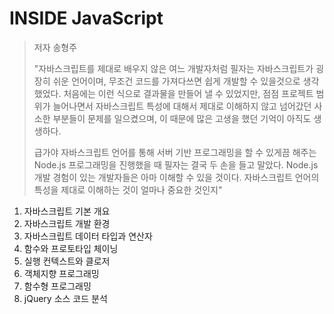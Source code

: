 # INSIDE JavaScript

> 저자 송형주
>
> "자바스크립트를 제대로 배우지 않은 여느 개발자처럼 필자는 자바스크립트가 굉장히 쉬운 언어이며, 무조건 코드를 가져다쓰면 쉽게 개발할 수 있을것으로 생각했었다. 처음에는 이런 식으로 결과물을 만들어 낼 수 있었지만, 점점 프로젝트 범위가 늘어나면서 자바스크립트 특성에 대해서 제대로 이해하지 않고 넘어갔던 사소한 부분들이 문제를 일으켰으며, 이 때문에 많은 고생을 했던 기억이 아직도 생생하다.
>
> 급가야 자바스크립트 언어를 통해 서버 기반 프로그래밍을 할 수 있게끔 해주는 Node.js 프로그래밍을 진행했을 때 필자는 결국 두 손을 들고 말았다. Node.js 개발 경험이 있는 개발자들은 아마 이해할 수 있을 것이다. 자바스크립트 언어의 특성을 제대로 이해하는 것이 얼마나 중요한 것인지"

1. 자바스크립트 기본 개요
2. 자바스크립트 개발 환경
3. 자바스크립트 데이터 타입과 연산자
4. 함수와 프로토타입 체이닝
5. 실행 컨텍스트와 클로저
6. 객체지향 프로그래밍
7. 함수형 프로그래밍
8. jQuery 소스 코드 분석